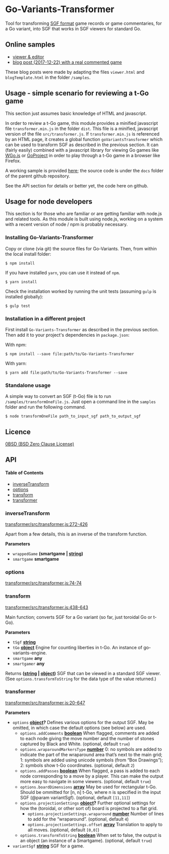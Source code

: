 # Go-Variants-Transformer

Tool for transforming [SGF format](http://www.red-bean.com/sgf/index.html) game records or game commentaries, for a Go variant, into SGF that works in SGF viewers for standard Go.

## Online samples

-   [viewer & editor](https://goplayerjuggler.github.io/goVariants/tGoEditor.html)
-   [blog post (2017-12-22) with a real commented game](http://goplayerjuggler.blogspot.com/2017/12/a-big-fight-in-t-go-game-same-game-but.html)

These blog posts were made by adapting the files `viewer.html` and `blogTemplate.html` in the folder `/samples`.

## Usage - simple scenario for reviewing a t-Go game

This section just assumes basic knowledge of HTML and javascript.

In order to review a t-Go game, this module provides a minified javascript file `transformer.min.js` in the folder `dist`. This file is a minified, javascript version of the file `src/transformer.js`. If `transformer.min.js` is referenced by an HTML page, it creates a global function `goVariantsTransformer` which can be used to transform SGF as described in the previous section. It can (fairly easily) combined with a javascript library for viewing Go games like [WGo.js](https://github.com/waltheri/wgo.js) or [GoProject](https://github.com/IlyaKirillov/GoProject) in order to play through a t-Go game in a browser like Firefox.

A working sample is provided [here](https://goplayerjuggler.github.io/goVariants/tGoEditor.html); the source code is under the `docs` folder of the parent github repository. 

See the API section for details or better yet, the code here on github. 

## Usage for node developers

This section is for those who are familiar or are getting familiar with node.js and related tools. As this module is built using node.js, working on a system with a recent version of node / npm is probably necessary.

### Installing Go-Variants-Transformer

Copy or clone (via git) the source files for Go-Variants. 
Then, from within the local install folder:

```shell
$ npm install
```

If you have installed `yarn`, you can use it instead of `npm`.

```shell
$ yarn install
```

Check the installation worked by running the unit tests (assuming `gulp` is installed globally):

```shell
$ gulp test
```

### Installation in a different project

First install `Go-Variants-Transformer` as described in the previous section. Then add it to your project's dependencies in `package.json`:

With npm:

```shell
$ npm install --save file:path/to/Go-Variants-Transformer
```

With yarn:

```shell
$ yarn add file:path/to/Go-Variants-Transformer --save 
```

### Standalone usage

A simple way to convert an SGF (t-Go) file is to run `/samples/transformOneFile.js`. Just open a command line in the `samples` folder and run the following command.

```shell
$ node transformOneFile path_to_input_sgf path_to_output_sgf 
```

## Licence
[0BSD (BSD Zero Clause License)](https://spdx.org/licenses/0BSD.html)

## API

<!-- Generated by documentation.js. Update this documentation by updating the source code. -->

#### Table of Contents

-   [inverseTransform](#inversetransform)
-   [options](#options)
-   [transform](#transform)
-   [transformer](#transformer)

### inverseTransform

[transformer/src/transformer.js:272-426](https://github.com/goplayerjuggler/goVariants/blob/73331b376405d019fb4f08fc0766b9a0b6890c42/transformer/src/transformer.js#L272-L426 "Source code on GitHub")

Apart from a few details, this is an inverse of the transform function.

**Parameters**

-   `wrappedGame` **(smartgame | [string](https://developer.mozilla.org/docs/Web/JavaScript/Reference/Global_Objects/String))** 
-   `smartgame` **smartgame** 

### options

[transformer/src/transformer.js:74-74](https://github.com/goplayerjuggler/goVariants/blob/73331b376405d019fb4f08fc0766b9a0b6890c42/transformer/src/transformer.js#L74-L74 "Source code on GitHub")

### transform

[transformer/src/transformer.js:438-643](https://github.com/goplayerjuggler/goVariants/blob/73331b376405d019fb4f08fc0766b9a0b6890c42/transformer/src/transformer.js#L438-L643 "Source code on GitHub")

Main function; converts SGF for a Go variant (so far, just toroidal Go or t-Go).

**Parameters**

-   `tSgf` **[string](https://developer.mozilla.org/docs/Web/JavaScript/Reference/Global_Objects/String)** 
-   `tGo` **[object](https://developer.mozilla.org/docs/Web/JavaScript/Reference/Global_Objects/Object)** Engine for counting liberties in t-Go. An instance of go-variants-engine.
-   `smartgame` **any** 
-   `smartgamer` **any** 

Returns **([string](https://developer.mozilla.org/docs/Web/JavaScript/Reference/Global_Objects/String) \| [object](https://developer.mozilla.org/docs/Web/JavaScript/Reference/Global_Objects/Object))** SGF that can be viewed in a standard SGF viewer. (See `options.transformToString` for the data type of the value returned.)

### transformer

[transformer/src/transformer.js:20-647](https://github.com/goplayerjuggler/goVariants/blob/73331b376405d019fb4f08fc0766b9a0b6890c42/transformer/src/transformer.js#L20-L647 "Source code on GitHub")

**Parameters**

-   `options` **[object](https://developer.mozilla.org/docs/Web/JavaScript/Reference/Global_Objects/Object)?** Defines various options for the output SGF. May be omitted, in which case the default options (see below) are used.
    -   `options.addComments` **[boolean](https://developer.mozilla.org/docs/Web/JavaScript/Reference/Global_Objects/Boolean)** When flagged, comments are added to each node giving the move number and the number of stones captured by Black and White. (optional, default `true`)
    -   `options.wraparoundMarkersType` **[number](https://developer.mozilla.org/docs/Web/JavaScript/Reference/Global_Objects/Number)** 0: no symbols are added to indicate the part of the wraparound area that’s next to the main grid;
        1: symbols are added using unicode symbols (from “Box Drawings”);
        2: symbols show t-Go coordinates. (optional, default `2`)
    -   `options.addPasses` **[boolean](https://developer.mozilla.org/docs/Web/JavaScript/Reference/Global_Objects/Boolean)** When flagged, a pass is added to each node corresponding to a move by a player. This can make the output more easy to navigate in some viewers. (optional, default `true`)
    -   `options.boardDimensions` **[array](https://developer.mozilla.org/docs/Web/JavaScript/Reference/Global_Objects/Array)** May be used for rectangular t-Go. Should be ommitted for [n, n] t-Go, where n is specified in the input SGF (@param variantSgf). (optional, default `[11,11]`)
    -   `options.projectionSettings` **[object](https://developer.mozilla.org/docs/Web/JavaScript/Reference/Global_Objects/Object)?** Further optional settings for how the (toroidal, or other sort of) board is projected to a flat grid.
        -   `options.projectionSettings.wraparound` **[number](https://developer.mozilla.org/docs/Web/JavaScript/Reference/Global_Objects/Number)** Number of lines to add for the “wraparound”. (optional, default `4`)
        -   `options.projectionSettings.offset` **[array](https://developer.mozilla.org/docs/Web/JavaScript/Reference/Global_Objects/Array)** Translation to apply to all moves. (optional, default `[0,0]`)
    -   `options.transformToString` **[boolean](https://developer.mozilla.org/docs/Web/JavaScript/Reference/Global_Objects/Boolean)** When set to false, the output is an object (an instance of a Smartgame). (optional, default `true`)
-   `variantSgf` **[string](https://developer.mozilla.org/docs/Web/JavaScript/Reference/Global_Objects/String)** SGF for a game.

